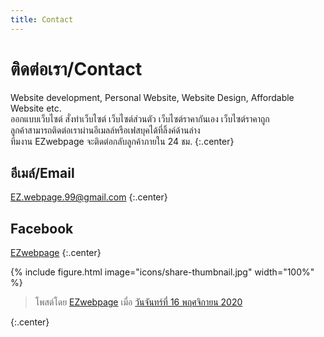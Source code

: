 ```yaml
---
title: Contact
---
```


# <i class="fas fa-envelope"></i>ติดต่อเรา/Contact

Website development, Personal Website, Website Design, Affordable Website etc.  <br>
ออกแบบเว็บไซต์ สั่งทำเว็บไซต์ เว็บไซต์ส่วนตัว เว็บไซต์ราคากันเอง เว็บไซต์ราคาถูก <br>
ลูกค้าสามารถติดต่อเราผ่านอีเมลล์หรือเฟสบุคได้ที่ลิ้งค์ด้านล่าง <br>
ทีมงาน EZwebpage จะติดต่อกลับลูกค้าภายใน 24 ชม.
{:.center}

## อีเมล์/Email

[EZ.webpage.99@gmail.com](mailto:ez.webpage.99@gmail.com)
{:.center}

## <i class="fab fa-facebook"></i>Facebook

[EZwebpage](https://facebook.com/EZwebpage4U)
{:.center}

{% include figure.html image="icons/share-thumbnail.jpg" width="100%" %}


<div id="fb-root"></div>
<script async defer crossorigin="anonymous" src="https://connect.facebook.net/th_TH/sdk.js#xfbml=1&version=v9.0" nonce="DjbY9eE7"></script>

<div class="fb-post" data-href="https://www.facebook.com/EZwebpage4U/posts/118036233453704" data-show-text="true" data-width=""><blockquote cite="https://www.facebook.com/EZwebpage4U/posts/118036233453704" class="fb-xfbml-parse-ignore">โพสต์โดย <a href="https://www.facebook.com/EZwebpage4U/">EZwebpage</a> เมื่อ&nbsp;<a href="https://www.facebook.com/EZwebpage4U/posts/118036233453704">วันจันทร์ที่ 16 พฤศจิกายน  2020</a></blockquote></div>
{:.center}
